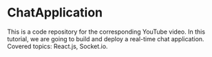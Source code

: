 # ChatApplication
This is a code repository for the corresponding YouTube video. In this tutorial, we are going to build and deploy a real-time chat application. Covered topics: React.js, Socket.io.

